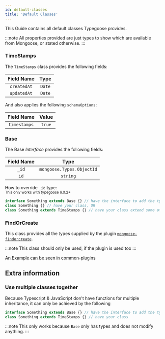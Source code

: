 ```yaml
---
id: default-classes
title: 'Default Classes'
---
```


This Guide contains all default classes Typegoose provides.

:::note
All properties provided are just types to show which are available from Mongoose, or stated otherwise.
:::

### TimeStamps

The `TimeStamps` class provides the following fields:

| Field Name  |  Type  |
| :---------: | :----: |
| `createdAt` | `Date` |
| `updatedAt` | `Date` |

And also applies the following `schemaOptions`:

|  Field Name  | Value  |
| :----------: | :----: |
| `timestamps` | `true` |

### Base

The Base *Interface* provides the following fields:

| Field Name |           Type            |
| :--------: | :-----------------------: |
|   `_id`    | `mongoose.Types.ObjectId` |
|    `id`    |         `string`          |

How to override `_id` type:  
<sub>This only works with typegoose 6.0.2+</sub>

```ts
interface Something extends Base {} // have the interface to add the types of "Base" to the class
class Something {} // have your class, OR
class Something extends TimeStamps {} // have your class extend some other class
```

### FindOrCreate

This class provides all the types supplied by the plugin [`mongoose-findorcreate`](./integration-examples/common-plugins.mdx#mongoose-findorcreate).

:::note
This class should only be used, if the plugin is used too
:::

[An Example can be seen in common-plugins](./integration-examples/common-plugins.mdx#mongoose-findorcreate)

## Extra information

### Use multiple classes together

Because Typescript & JavaScript don't have functions for multiple inheritance, it can only be achieved by the following

```ts
interface Something extends Base {} // have the interface to add the types of "Base" to the class
class Something extends TimeStamps {} // have your class
```

:::note
This only works because `Base` only has types and does not modify anything.
:::
